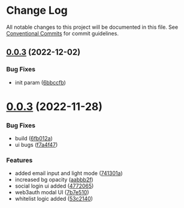 # Change Log

All notable changes to this project will be documented in this file.
See [Conventional Commits](https://conventionalcommits.org) for commit guidelines.

## [0.0.3](https://github.com/bcnmy/biconomy-client-sdk/compare/v0.1.0...v0.0.3) (2022-12-02)

### Bug Fixes

- init param ([6bbccfb](https://github.com/bcnmy/biconomy-client-sdk/commit/6bbccfbff8834fa96160685f80bab7d64ec0f135))

# [0.0.3](https://github.com/bcnmy/biconomy-client-sdk/compare/v1.0.0...v0.1.0) (2022-11-28)

### Bug Fixes

- build ([6fb012a](https://github.com/bcnmy/biconomy-client-sdk/commit/6fb012a7d2004d5a5bad616a0ed025f1ee0a93b8))
- ui bugs ([f7a4f47](https://github.com/bcnmy/biconomy-client-sdk/commit/f7a4f47c6076fd78515131ec59b128f312687a06))

### Features

- added email input and light mode ([741301a](https://github.com/bcnmy/biconomy-client-sdk/commit/741301a526774ed45805e477fac461b1d6afd8ac))
- increased bg opacity ([aabbb2f](https://github.com/bcnmy/biconomy-client-sdk/commit/aabbb2fc7bab637de7a6c29fead0636979e6f6d0))
- social login ui added ([4772065](https://github.com/bcnmy/biconomy-client-sdk/commit/477206546e0518af5a1d835f7370d70d586420c0))
- web3auth modal UI ([7b7e510](https://github.com/bcnmy/biconomy-client-sdk/commit/7b7e5104ad5b1828e083f70a185328b566e9d456))
- whitelist logic added ([53c2140](https://github.com/bcnmy/biconomy-client-sdk/commit/53c2140ef9b9d79d9d9c0e0c2c80e82b1df7f8b9))
